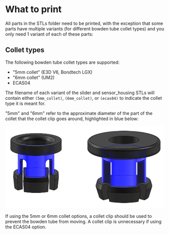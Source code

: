 # What to print

All parts in the STLs folder need to be printed, with the exception
that some parts have multiple variants (for different bowden tube
collet types) and you only need 1 variant of each of these parts:

## Collet types

The following bowden tube collet types are supported:

- "5mm collet" (E3D V6, Bondtech LGX)
- "6mm collet" (UM2)
- ECAS04

The filename of each variant of the slider and sensor_housing STLs will contain
either `(5mm_collet)`, `(6mm_collet)`, or `(ecas04)` to indicate the collet type
it is meant for.

"5mm" and "6mm" refer to the approximate diameter of the part of the collet that
the collet clip goes around, highlighted in blue below:

![5mm and 6mm collets](/Images/5mm_and_6mm_collets.png?raw=true)

If using the 5mm or 6mm collet options, a collet clip should be used to prevent
the bowden tube from moving. A collet clip is unnecessary if using the ECAS04
option.
